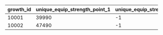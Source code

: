 |growth_id|unique_equip_strength_point_1|unique_equip_strength_point_2|unique_equip_rank_1|unique_equip_rank_2|
| --- | --- | --- | --- | --- |
|10001|39990|-1|17|0|
|10002|47490|-1|20|0|